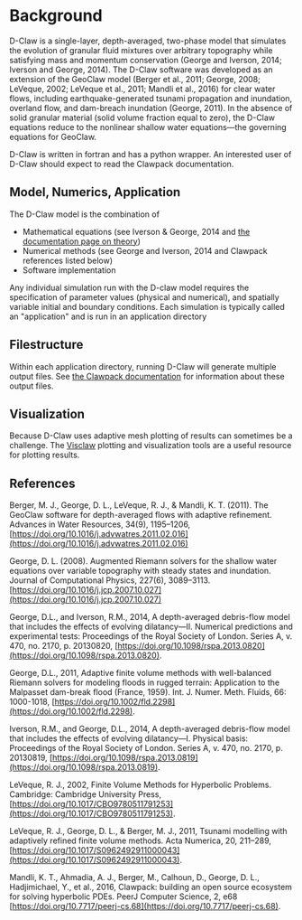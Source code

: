 # Background

D-Claw is a single-layer, depth-averaged, two-phase model that simulates the evolution of granular fluid mixtures over arbitrary topography while satisfying mass and momentum conservation (George and Iverson, 2014; Iverson and George, 2014). The D-Claw software was developed as an extension of the GeoClaw model (Berger et al., 2011; George, 2008; LeVeque, 2002; LeVeque et al., 2011; Mandli et al., 2016) for clear water flows, including earthquake-generated tsunami propagation and inundation, overland flow, and dam-breach inundation (George, 2011). In the absence of solid granular material (solid volume fraction equal to zero), the D-Claw equations reduce to the nonlinear shallow water equations—the governing equations for GeoClaw. 

D-Claw is written in fortran and has a python wrapper. An interested user of D-Claw should expect to read the Clawpack documentation. 

## Model, Numerics, Application

The D-Claw model is the combination of
- Mathematical equations (see Iverson & George, 2014 and [the documentation page on theory](#theory))
- Numerical methods (see George and Iverson, 2014 and Clawpack references listed below)
- Software implementation

Any individual simulation run with the D-claw model requires the specification of parameter values (physical and numerical), and spatially variable initial and boundary conditions. Each simulation is typically called an "application" and is run in an application directory

## Filestructure

Within each application directory, running D-Claw will generate multiple output files. See [the Clawpack documentation](https://www.clawpack.org/contents.html) for information about these output files.

## Visualization

Because D-Claw uses adaptive mesh plotting of results can sometimes be a challenge. The [Visclaw](https://www.clawpack.org/contents.html#visclaw-plotting-and-visualization-tools) plotting and visualization tools are a useful resource for plotting results.

## References 

Berger, M. J., George, D. L., LeVeque, R. J., & Mandli, K. T. (2011). The GeoClaw software for depth-averaged flows with adaptive refinement. Advances in Water Resources, 34(9), 1195–1206, [https://doi.org/10.1016/j.advwatres.2011.02.016](https://doi.org/10.1016/j.advwatres.2011.02.016)

George, D. L. (2008). Augmented Riemann solvers for the shallow water equations over variable topography with steady states and inundation. Journal of Computational Physics, 227(6), 3089–3113. [https://doi.org/10.1016/j.jcp.2007.10.027](https://doi.org/10.1016/j.jcp.2007.10.027)

George, D.L., and Iverson, R.M., 2014, A depth-averaged debris-flow model that includes the effects of evolving dilatancy—II. Numerical predictions and experimental tests: Proceedings of the Royal Society of London. Series A, v. 470, no. 2170, p. 20130820, [https://doi.org/10.1098/rspa.2013.0820](https://doi.org/10.1098/rspa.2013.0820).

George, D.L., 2011, Adaptive finite volume methods with well-balanced Riemann solvers for modeling floods in rugged terrain: Application to the Malpasset dam-break flood (France, 1959). Int. J. Numer. Meth. Fluids, 66: 1000-1018, [https://doi.org/10.1002/fld.2298](https://doi.org/10.1002/fld.2298).

Iverson, R.M., and George, D.L., 2014, A depth-averaged debris-flow model that includes the effects of evolving dilatancy—I. Physical basis: Proceedings of the Royal Society of London. Series A, v. 470, no. 2170, p. 20130819, [https://doi.org/10.1098/rspa.2013.0819](https://doi.org/10.1098/rspa.2013.0819).

LeVeque, R. J., 2002, Finite Volume Methods for Hyperbolic Problems. Cambridge: Cambridge University Press, [https://doi.org/10.1017/CBO9780511791253](https://doi.org/10.1017/CBO9780511791253).

LeVeque, R. J., George, D. L., & Berger, M. J., 2011, Tsunami modelling with adaptively refined finite volume methods. Acta Numerica, 20, 211–289, [https://doi.org/10.1017/S0962492911000043](https://doi.org/10.1017/S0962492911000043).

Mandli, K. T., Ahmadia, A. J., Berger, M., Calhoun, D., George, D. L., Hadjimichael, Y., et al., 2016, Clawpack: building an open source ecosystem for solving hyperbolic PDEs. PeerJ Computer Science, 2, e68 [https://doi.org/10.7717/peerj-cs.68](https://doi.org/10.7717/peerj-cs.68).

